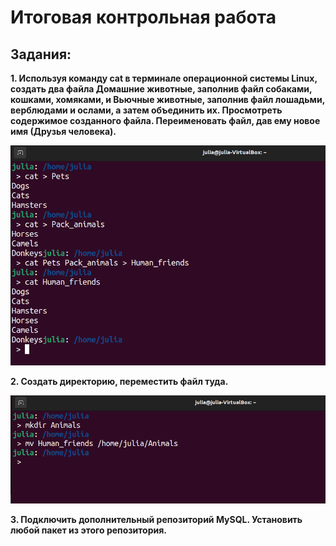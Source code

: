 # Итоговая контрольная работа
## Задания:
**1. Используя команду cat в терминале операционной системы Linux, создать
два файла Домашние животные, заполнив файл собаками, кошками,
хомяками, и Вьючные животные, заполнив файл лошадьми, верблюдами и
ослами, а затем объединить их. Просмотреть содержимое созданного файла.
Переименовать файл, дав ему новое имя (Друзья человека).**

![task1](img/img1.png)

**2. Создать директорию, переместить файл туда.**

![task2](img/img2.png)

**3. Подключить дополнительный репозиторий MySQL. Установить любой пакет
из этого репозитория.**


